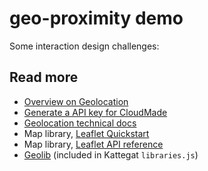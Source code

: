 # geo-proximity demo


Some interaction design challenges:

## Read more
* [Overview on Geolocation](http://diveintohtml5.info/geolocation.html)
* [Generate a API key for CloudMade](http://account.cloudmade.com/register)
* [Geolocation technical docs](https://developer.mozilla.org/en/docs/WebAPI/Using_geolocation)
* Map library, [Leaflet Quickstart](http://leafletjs.com/examples/quick-start.html)
* Map library, [Leaflet API reference](http://leafletjs.com/reference.html)
* [Geolib](https://github.com/manuelbieh/Geolib) (included in Kattegat `libraries.js`)
